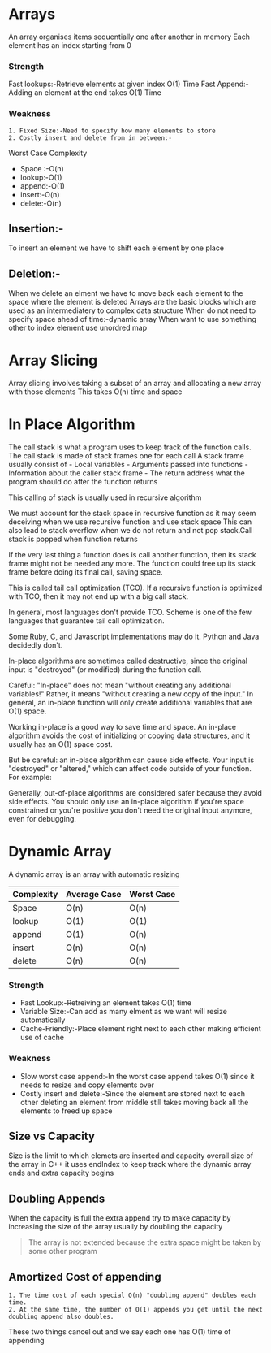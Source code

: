 # Arrays
An array organises items sequentially one after another in memory
Each element has an index starting from 0
### Strength
Fast lookups:-Retrieve elements at given index O(1) Time 
Fast Append:-Adding an element at the end takes O(1) Time
### Weakness

    1. Fixed Size:-Need to specify how many elements to store
    2. Costly insert and delete from in between:-

Worst Case Complexity
- Space :-O(n)
- lookup:-O(1)
- append:-O(1)
- insert:-O(n)
- delete:-O(n)


## Insertion:-
To insert an element we have to shift each element by one place
 
## Deletion:-

When we delete an elment we have to move back each element to the space where the element is deleted
Arrays are the basic blocks which are used as an intermediatery to complex data structure
When do not need to specify space  ahead of time:-dynamic array
When want to use something other to index element use unordred map

# Array Slicing

Array slicing involves taking a subset of an array and allocating a new array with those elements
This takes O(n) time and space

<h1 style="align:center"> In Place Algorithm</h1>
The call stack is what a program uses to keep track of the function calls. The call stack is made of stack frames one for each call
A stack frame usually consist of 
- Local variables
- Arguments passed into functions
- Information about the caller stack frame 
- The return address what the program should do after the function returns 


This calling of stack is usually used in recursive algorithm 

We must account for the stack space in recursive function as it may seem deceiving when we use recursive function and use stack space This can also lead to stack overflow when we do not return and not pop stack.Call stack is popped when function returns

If the very last thing a function does is call another function, then its stack frame might not be needed any more. The function could free up its stack frame before doing its final call, saving space. 

This is called tail call optimization (TCO). If a recursive function is optimized with TCO, then it may not end up with a big call stack. 

In general, most languages don't provide TCO. Scheme is one of the few languages that guarantee tail call optimization. 

Some Ruby, C, and Javascript implementations may do it. Python and Java decidedly don't. 

In-place algorithms are sometimes called destructive, since the original input is "destroyed" (or modified) during the function call. 

Careful: "In-place" does not mean "without creating any additional variables!" Rather, it means "without creating a new copy of the input." In general, an in-place function will only create additional variables that are O(1) space. 

Working in-place is a good way to save time and space. An in-place algorithm avoids the cost of initializing or copying data structures, and it usually has an O(1) space cost. 

But be careful: an in-place algorithm can cause side effects. Your input is "destroyed" or "altered," which can affect code outside of your function. For example: 

Generally, out-of-place algorithms are considered safer because they avoid side effects. You should only use an in-place algorithm if you're space constrained or you're positive you don't need the original input anymore, even for debugging. 

# Dynamic Array

A dynamic array is an array with automatic resizing

| Complexity  | Average Case | Worst Case |
| ------------- | ------------- | ------------- |
| Space  | O(n)  | O(n)  |
| lookup  | O(1)  | O(1)  |
| append  | O(1)  | O(n)  |
| insert  | O(n)  | O(n)  |
| delete  | O(n)  | O(n)  |





### Strength

- Fast Lookup:-Retreiving an element takes O(1) time
- Variable Size:-Can add as many elment as we want will resize automatically
- Cache-Friendly:-Place element right next to each other making efficient use of cache
### Weakness

- Slow worst case append:-In the worst case append takes O(1) since it needs to resize and copy elements over
- Costly insert and delete:-Since the element are stored next to each other deleting an element from middle still takes moving back all the elements to freed up space

## Size vs Capacity

Size is the limit to which elemets are inserted and capacity overall size of the array in C++ it uses endIndex to keep track where the dynamic array ends and extra capacity begins

## Doubling Appends

When the capacity is full the extra append try to make capacity by increasing the size of the array usually by doubling the capacity 
> The array is not extended because the extra space might be taken by some other program

## Amortized Cost of appending

    1. The time cost of each special O(n) "doubling append" doubles each time.
    2. At the same time, the number of O(1) appends you get until the next doubling append also doubles.

These two things cancel out and we say each one has O(1) time of appending 


